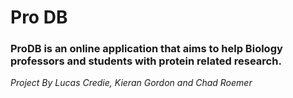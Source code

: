# Pro DB

### ProDB is an online application that aims to help Biology professors and students with protein related research.
*Project By Lucas Credie, Kieran Gordon and Chad Roemer*
